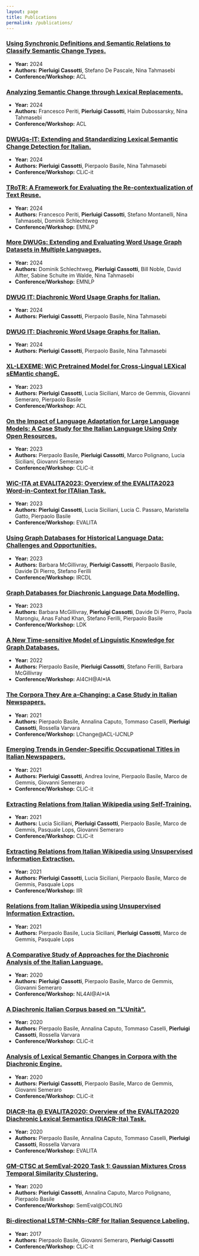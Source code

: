 ```yaml
---
layout: page
title: Publications
permalink: /publications/
---
```


### [Using Synchronic Definitions and Semantic Relations to Classify Semantic Change Types.](https://doi.org/10.18653/v1/2024.acl-long.249)
- **Year:** 2024
- **Authors:** **Pierluigi Cassotti**, Stefano De Pascale, Nina Tahmasebi
- **Conference/Workshop:** ACL

### [Analyzing Semantic Change through Lexical Replacements.](https://doi.org/10.18653/v1/2024.acl-long.246)
- **Year:** 2024
- **Authors:** Francesco Periti, **Pierluigi Cassotti**, Haim Dubossarsky, Nina Tahmasebi
- **Conference/Workshop:** ACL

### [DWUGs-IT: Extending and Standardizing Lexical Semantic Change Detection for Italian.](https://ceur-ws.org/Vol-3878/22_main_long.pdf)
- **Year:** 2024
- **Authors:** **Pierluigi Cassotti**, Pierpaolo Basile, Nina Tahmasebi
- **Conference/Workshop:** CLiC-it

### [TRoTR: A Framework for Evaluating the Re-contextualization of Text Reuse.](https://doi.org/10.18653/v1/2024.emnlp-main.774)
- **Year:** 2024
- **Authors:** Francesco Periti, **Pierluigi Cassotti**, Stefano Montanelli, Nina Tahmasebi, Dominik Schlechtweg
- **Conference/Workshop:** EMNLP

### [More DWUGs: Extending and Evaluating Word Usage Graph Datasets in Multiple Languages.](https://doi.org/10.18653/v1/2024.emnlp-main.796)
- **Year:** 2024
- **Authors:** Dominik Schlechtweg, **Pierluigi Cassotti**, Bill Noble, David Alfter, Sabine Schulte im Walde, Nina Tahmasebi
- **Conference/Workshop:** EMNLP

### [DWUG IT: Diachronic Word Usage Graphs for Italian.](https://doi.org/10.5281/zenodo.13941618)
- **Year:** 2024
- **Authors:** **Pierluigi Cassotti**, Pierpaolo Basile, Nina Tahmasebi


### [DWUG IT: Diachronic Word Usage Graphs for Italian.](https://doi.org/10.5281/zenodo.13941603)
- **Year:** 2024
- **Authors:** **Pierluigi Cassotti**, Pierpaolo Basile, Nina Tahmasebi


### [XL-LEXEME: WiC Pretrained Model for Cross-Lingual LEXical sEMantic changE.](https://doi.org/10.18653/v1/2023.acl-short.135)
- **Year:** 2023
- **Authors:** **Pierluigi Cassotti**, Lucia Siciliani, Marco de Gemmis, Giovanni Semeraro, Pierpaolo Basile
- **Conference/Workshop:** ACL

### [On the Impact of Language Adaptation for Large Language Models: A Case Study for the Italian Language Using Only Open Resources.](https://ceur-ws.org/Vol-3596/short3.pdf)
- **Year:** 2023
- **Authors:** Pierpaolo Basile, **Pierluigi Cassotti**, Marco Polignano, Lucia Siciliani, Giovanni Semeraro
- **Conference/Workshop:** CLiC-it

### [WiC-ITA at EVALITA2023: Overview of the EVALITA2023 Word-in-Context for ITAlian Task.](https://ceur-ws.org/Vol-3473/paper46.pdf)
- **Year:** 2023
- **Authors:** **Pierluigi Cassotti**, Lucia Siciliani, Lucia C. Passaro, Maristella Gatto, Pierpaolo Basile
- **Conference/Workshop:** EVALITA

### [Using Graph Databases for Historical Language Data: Challenges and Opportunities.](https://ceur-ws.org/Vol-3365/short7.pdf)
- **Year:** 2023
- **Authors:** Barbara McGillivray, **Pierluigi Cassotti**, Pierpaolo Basile, Davide Di Pierro, Stefano Ferilli
- **Conference/Workshop:** IRCDL

### [Graph Databases for Diachronic Language Data Modelling.](https://aclanthology.org/2023.ldk-1.8)
- **Year:** 2023
- **Authors:** Barbara McGillivray, **Pierluigi Cassotti**, Davide Di Pierro, Paola Marongiu, Anas Fahad Khan, Stefano Ferilli, Pierpaolo Basile
- **Conference/Workshop:** LDK

### [A New Time-sensitive Model of Linguistic Knowledge for Graph Databases.](https://ceur-ws.org/Vol-3286/08_paper.pdf)
- **Year:** 2022
- **Authors:** Pierpaolo Basile, **Pierluigi Cassotti**, Stefano Ferilli, Barbara McGillivray
- **Conference/Workshop:** AI4CH@AI*IA

### [The Corpora They Are a-Changing: a Case Study in Italian Newspapers.](https://doi.org/10.18653/v1/2021.lchange-1.3)
- **Year:** 2021
- **Authors:** Pierpaolo Basile, Annalina Caputo, Tommaso Caselli, **Pierluigi Cassotti**, Rossella Varvara
- **Conference/Workshop:** LChange@ACL-IJCNLP

### [Emerging Trends in Gender-Specific Occupational Titles in Italian Newspapers.](https://ceur-ws.org/Vol-3033/paper52.pdf)
- **Year:** 2021
- **Authors:** **Pierluigi Cassotti**, Andrea Iovine, Pierpaolo Basile, Marco de Gemmis, Giovanni Semeraro
- **Conference/Workshop:** CLiC-it

### [Extracting Relations from Italian Wikipedia using Self-Training.](https://ceur-ws.org/Vol-3033/paper28.pdf)
- **Year:** 2021
- **Authors:** Lucia Siciliani, **Pierluigi Cassotti**, Pierpaolo Basile, Marco de Gemmis, Pasquale Lops, Giovanni Semeraro
- **Conference/Workshop:** CLiC-it

### [Extracting Relations from Italian Wikipedia using Unsupervised Information Extraction.](https://ceur-ws.org/Vol-2947/paper2.pdf)
- **Year:** 2021
- **Authors:** **Pierluigi Cassotti**, Lucia Siciliani, Pierpaolo Basile, Marco de Gemmis, Pasquale Lops
- **Conference/Workshop:** IIR

### [Relations from Italian Wikipedia using Unsupervised Information Extraction.](https://doi.org/10.5281/zenodo.5498034)
- **Year:** 2021
- **Authors:** Pierpaolo Basile, Lucia Siciliani, **Pierluigi Cassotti**, Marco de Gemmis, Pasquale Lops


### [A Comparative Study of Approaches for the Diachronic Analysis of the Italian Language.](https://ceur-ws.org/Vol-2735/paper40.pdf)
- **Year:** 2020
- **Authors:** **Pierluigi Cassotti**, Pierpaolo Basile, Marco de Gemmis, Giovanni Semeraro
- **Conference/Workshop:** NL4AI@AI*IA

### [A Diachronic Italian Corpus based on "L'Unità".](https://ceur-ws.org/Vol-2769/paper_44.pdf)
- **Year:** 2020
- **Authors:** Pierpaolo Basile, Annalina Caputo, Tommaso Caselli, **Pierluigi Cassotti**, Rossella Varvara
- **Conference/Workshop:** CLiC-it

### [Analysis of Lexical Semantic Changes in Corpora with the Diachronic Engine.](https://ceur-ws.org/Vol-2769/paper_71.pdf)
- **Year:** 2020
- **Authors:** **Pierluigi Cassotti**, Pierpaolo Basile, Marco de Gemmis, Giovanni Semeraro
- **Conference/Workshop:** CLiC-it

### [DIACR-Ita @ EVALITA2020: Overview of the EVALITA2020 Diachronic Lexical Semantics (DIACR-Ita) Task.](https://ceur-ws.org/Vol-2765/paper158.pdf)
- **Year:** 2020
- **Authors:** Pierpaolo Basile, Annalina Caputo, Tommaso Caselli, **Pierluigi Cassotti**, Rossella Varvara
- **Conference/Workshop:** EVALITA

### [GM-CTSC at SemEval-2020 Task 1: Gaussian Mixtures Cross Temporal Similarity Clustering.](https://doi.org/10.18653/v1/2020.semeval-1.7)
- **Year:** 2020
- **Authors:** **Pierluigi Cassotti**, Annalina Caputo, Marco Polignano, Pierpaolo Basile
- **Conference/Workshop:** SemEval@COLING

### [Bi-directional LSTM-CNNs-CRF for Italian Sequence Labeling.](https://ceur-ws.org/Vol-2006/paper047.pdf)
- **Year:** 2017
- **Authors:** Pierpaolo Basile, Giovanni Semeraro, **Pierluigi Cassotti**
- **Conference/Workshop:** CLiC-it

